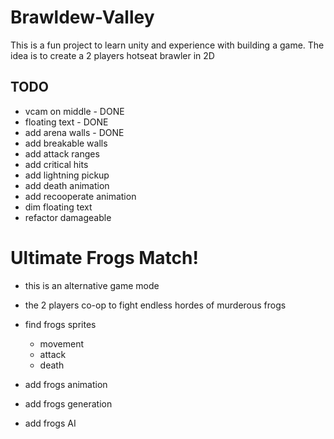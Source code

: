 # Brawldew-Valley

This is a fun project to learn unity and experience with building a game.
The idea is to create a 2 players hotseat brawler in 2D

## TODO


- vcam on middle - DONE
- floating text - DONE
- add arena walls - DONE
- add breakable walls
- add attack ranges
- add critical hits
- add lightning pickup
- add death animation
- add recooperate animation
- dim floating text
- refactor damageable

# Ultimate Frogs Match!
  - this is an alternative game mode
  - the 2 players co-op to fight endless hordes of murderous frogs
  
- find frogs sprites
	- movement
	- attack
	- death
- add frogs animation
- add frogs generation
- add frogs AI
